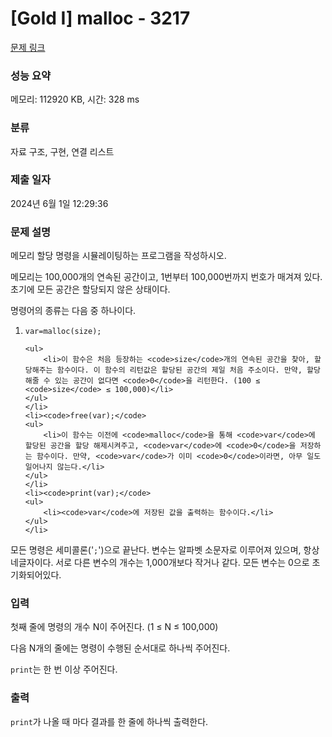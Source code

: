 # [Gold I] malloc - 3217 

[문제 링크](https://www.acmicpc.net/problem/3217) 

### 성능 요약

메모리: 112920 KB, 시간: 328 ms

### 분류

자료 구조, 구현, 연결 리스트

### 제출 일자

2024년 6월 1일 12:29:36

### 문제 설명

<p>메모리 할당 명령을 시뮬레이팅하는 프로그램을 작성하시오.</p>

<p>메모리는 100,000개의 연속된 공간이고, 1번부터 100,000번까지 번호가 매겨져 있다. 초기에 모든 공간은 할당되지 않은 상태이다.</p>

<p>명령어의 종류는 다음 중 하나이다.</p>

<ol>
	<li><code>var=malloc(size);</code>

	<ul>
		<li>이 함수은 처음 등장하는 <code>size</code>개의 연속된 공간을 찾아, 할당해주는 함수이다. 이 함수의 리턴값은 할당된 공간의 제일 처음 주소이다. 만약, 할당해줄 수 있는 공간이 없다면 <code>0</code>을 리턴한다. (100 ≤ <code>size</code> ≤ 100,000)</li>
	</ul>
	</li>
	<li><code>free(var);</code>
	<ul>
		<li>이 함수는 이전에 <code>malloc</code>을 통해 <code>var</code>에 할당된 공간을 할당 해제시켜주고, <code>var</code>에 <code>0</code>을 저장하는 함수이다. 만약, <code>var</code>가 이미 <code>0</code>이라면, 아무 일도 일어나지 않는다.</li>
	</ul>
	</li>
	<li><code>print(var);</code>
	<ul>
		<li><code>var</code>에 저장된 값을 출력하는 함수이다.</li>
	</ul>
	</li>
</ol>

<p>모든 명령은 세미콜론('<code>;</code>')으로 끝난다. 변수는 알파벳 소문자로 이루어져 있으며, 항상 네글자이다. 서로 다른 변수의 개수는 1,000개보다 작거나 같다. 모든 변수는 0으로 초기화되어있다.</p>

### 입력 

 <p>첫째 줄에 명령의 개수 N이 주어진다. (1 ≤ N ≤ 100,000)</p>

<p>다음 N개의 줄에는 명령이 수행된 순서대로 하나씩 주어진다.</p>

<p><code>print</code>는 한 번 이상 주어진다.</p>

### 출력 

 <p><code>print</code>가 나올 때 마다 결과를 한 줄에 하나씩 출력한다.</p>

